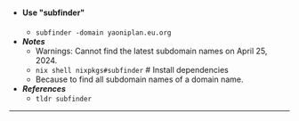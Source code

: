 - #### Use "subfinder"
    - `subfinder -domain yaoniplan.eu.org`
- ***Notes***
    - Warnings: Cannot find the latest subdomain names on April 25, 2024.
    - `nix shell nixpkgs#subfinder` # Install dependencies
    - Because to find all subdomain names of a domain name.
- ***References***
    - `tldr subfinder`
- ---
